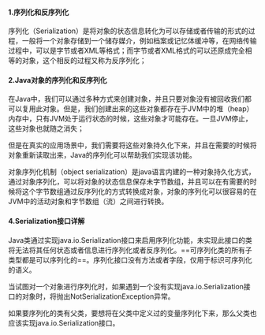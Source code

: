 #### 1.序列化和反序列化
序列化（Serialization）是将对象的状态信息转化为可以存储或者传输的形式的过程，一般将一个对象存储到一个储存媒介，例如档案或记忆体缓冲等，在网络传输过程中，可以是字节或者XML等格式；而字节或者XML格式的可以还原成完全相等的对象，这个相反的过程又称为反序列化；

#### 2.Java对象的序列化和反序列化
在Java中，我们可以通过多种方式来创建对象，并且只要对象没有被回收我们都可以复用此对象。但是，我们创建出来的这些对象都存在于JVM中的堆（heap）内存中，只有JVM处于运行状态的时候，这些对象才可能存在。一旦JVM停止，这些对象也就随之消失；

但是在真实的应用场景中，我们需要将这些对象持久化下来，并且在需要的时候将对象重新读取出来，Java的序列化可以帮助我们实现该功能。

对象序列化机制（object serialization）是java语言内建的一种对象持久化方式，通过对象序列化，可以将对象的状态信息保存未字节数组，并且可以在有需要的时候将这个字节数组通过反序列化的方式转换成对象，对象的序列化可以很容易的在JVM中的活动对象和字节数组（流）之间进行转换。

#### 4.Serialization接口详解
Java类通过实现java.io.Serialization接口来启用序列化功能，未实现此接口的类将无法将其任何状态或者信息进行序列化或者反序列化。==可序列化类的所有子类型都是可以序列化的==。序列化接口没有方法或者字段，仅用于标识可序列化的语义。

当试图对一个对象进行序列化时，如果遇到一个没有实现java.io.Serialization接口的对象时，将抛出NotSerializationException异常。

如果要序列化的类有父类，要想将在父类中定义过的变量序列化下来，那么父类也应该实现java.io.Serialization接口。